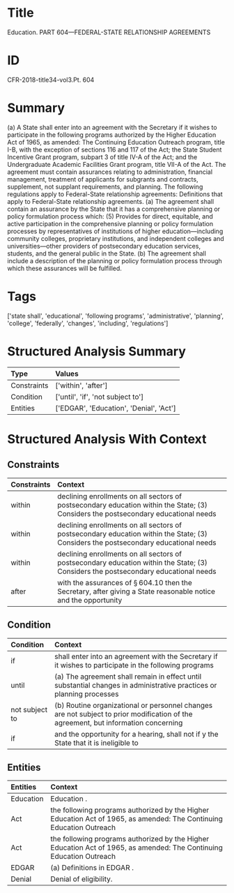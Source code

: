 # Title

 Education. PART 604—FEDERAL-STATE RELATIONSHIP AGREEMENTS


# ID

 CFR-2018-title34-vol3.Pt. 604


# Summary

(a) A State shall enter into an agreement with the Secretary if it wishes to participate in the following programs authorized by the Higher Education Act of 1965, as amended: The Continuing Education Outreach program, title I-B, with the exception of sections 116 and 117 of the Act; the State Student Incentive Grant program, subpart 3 of title IV-A of the Act; and the Undergraduate Academic Facilities Grant program, title VII-A of the Act. The agreement must contain assurances relating to administration, financial management, treatment of applicants for subgrants and contracts, supplement, not supplant requirements, and planning.
The following regulations apply to Federal-State relationship agreements:
Definitions that apply to Federal-State relationship agreements.
(a) The agreement shall contain an assurance by the State that it has a comprehensive planning or policy formulation process which:
(5) Provides for direct, equitable, and active participation in the comprehensive planning or policy formulation processes by representatives of institutions of higher education&#8212;including community colleges, proprietary institutions, and independent colleges and universities&#8212;other providers of postsecondary education services, students, and the general public in the State.
(b) The agreement shall include a description of the planning or policy formulation process through which these assurances will be fulfilled.


# Tags

['state shall', 'educational', 'following programs', 'administrative', 'planning', 'college', 'federally', 'changes', 'including', 'regulations']


# Structured Analysis Summary

| Type        | Values                                  |
|:------------|:----------------------------------------|
| Constraints | ['within', 'after']                     |
| Condition   | ['until', 'if', 'not subject to']       |
| Entities    | ['EDGAR', 'Education', 'Denial', 'Act'] |


# Structured Analysis With Context

 


## Constraints

| Constraints   | Context                                                                                                                             |
|:--------------|:------------------------------------------------------------------------------------------------------------------------------------|
| within        | declining enrollments on all sectors of postsecondary education within the State; (3) Considers the postsecondary educational needs |
| within        | declining enrollments on all sectors of postsecondary education within the State; (3) Considers the postsecondary educational needs |
| within        | declining enrollments on all sectors of postsecondary education within the State; (3) Considers the postsecondary educational needs |
| after         | with the assurances of &#167;&#8201;604.10 then the Secretary, after giving a State reasonable notice and the opportunity           |


## Condition

| Condition      | Context                                                                                                                             |
|:---------------|:------------------------------------------------------------------------------------------------------------------------------------|
| if             | shall enter into an agreement with the Secretary if it wishes to participate in the following programs                              |
| until          | (a) The agreement shall remain in effect  until substantial changes in administrative practices or planning processes               |
| not subject to | (b) Routine organizational or personnel changes are  not subject to prior modification of the agreement, but information concerning |
| if             | and the opportunity for a hearing, shall not if y the State that it is ineligible to                                                |


## Entities

| Entities   | Context                                                                                                              |
|:-----------|:---------------------------------------------------------------------------------------------------------------------|
| Education  | Education .                                                                                                          |
| Act        | the following programs authorized by the Higher Education Act of 1965, as amended: The Continuing Education Outreach |
| Act        | the following programs authorized by the Higher Education Act of 1965, as amended: The Continuing Education Outreach |
| EDGAR      | (a) Definitions in  EDGAR .                                                                                          |
| Denial     | Denial  of eligibility.                                                                                              |


